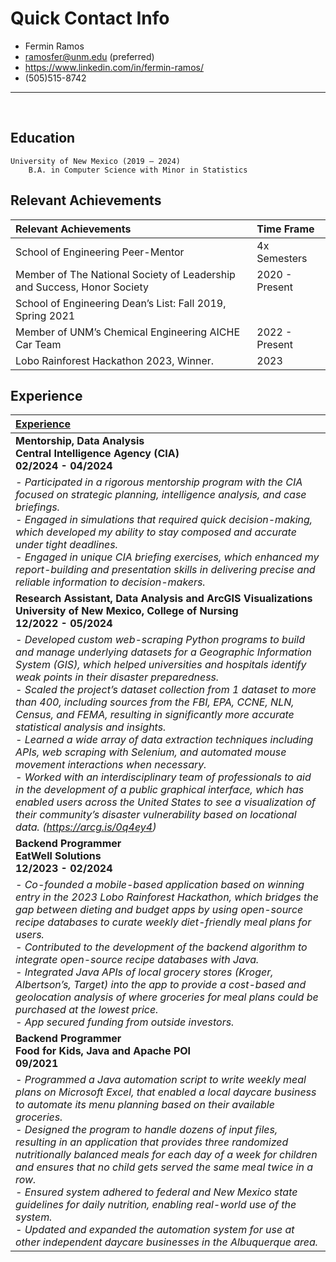 # Quick Contact Info
* Fermin Ramos
* ramosfer@unm.edu (preferred)
* https://www.linkedin.com/in/fermin-ramos/
* (505)515-8742
---
<br>

## Education
    University of New Mexico (2019 – 2024)
        B.A. in Computer Science with Minor in Statistics


## Relevant Achievements
| Relevant Achievements                                                   | Time Frame     |
|:------------------------------------------------------------------------|:---------------|
| School of Engineering Peer-Mentor                                       | 4x Semesters   |
| Member of The National Society of Leadership and Success, Honor Society | 2020 - Present |
| School of Engineering Dean’s List: Fall 2019, Spring 2021               |                |
| Member of UNM’s Chemical Engineering AICHE Car Team                     | 2022 - Present |
| Lobo Rainforest Hackathon 2023, Winner.                                 | 2023           |


## Experience
| <b><u> Experience                                                                                                                                                                                                                                                                                                                                                                                                                                                                                                                                                                                                                                                                                                                                                                                                                                                                                                                 |
|:----------------------------------------------------------------------------------------------------------------------------------------------------------------------------------------------------------------------------------------------------------------------------------------------------------------------------------------------------------------------------------------------------------------------------------------------------------------------------------------------------------------------------------------------------------------------------------------------------------------------------------------------------------------------------------------------------------------------------------------------------------------------------------------------------------------------------------------------------------------------------------------------------------------------------------|
| <b> Mentorship, Data Analysis <br> Central Intelligence Agency (CIA) <br> 02/2024 - 04/2024                                                                                                                                                                                                                                                                                                                                                                                                                                                                                                                                                                                                                                                                                                                                                                                                                                       |                                                                                                                                                                                                                                                                                                                                                                                                                                                                            |
| <i> - Participated in a rigorous mentorship program with the CIA focused on strategic planning, intelligence analysis, and case briefings. <br> - Engaged in simulations that required quick decision-making, which developed my ability to stay composed and accurate under tight deadlines. <br> - Engaged in unique CIA briefing exercises, which enhanced my report-building and presentation skills in delivering precise and reliable information to decision-makers.                                                                                                                                                                                                                                                                                                                                                                                                                                                       |
| <b> Research Assistant, Data Analysis and ArcGIS Visualizations <br> University of New Mexico, College of Nursing <br> 12/2022 - 05/2024                                                                                                                                                                                                                                                                                                                                                                                                                                                                                                                                                                                                                                                                                                                                                                                          |
| <i> - Developed custom web-scraping Python programs to build and manage underlying datasets for a Geographic Information System (GIS), which helped universities and hospitals identify weak points in their disaster preparedness. <br> - Scaled the project’s dataset collection from 1 dataset to more than 400, including sources from the FBI, EPA, CCNE, NLN, Census, and FEMA, resulting in significantly more accurate statistical analysis and insights. <br> - Learned a wide array of data extraction techniques including APIs, web scraping with Selenium, and automated mouse movement interactions when necessary. <br> - Worked with an interdisciplinary team of professionals to aid in the development of a public graphical interface, which has enabled users across the United States to see a visualization of their community’s disaster vulnerability based on locational data. (https://arcg.is/0q4ey4) |
| <b> Backend Programmer <br> EatWell Solutions <br> 12/2023 - 02/2024                                                                                                                                                                                                                                                                                                                                                                                                                                                                                                                                                                                                                                                                                                                                                                                                                                                              |
| <i> - Co-founded a mobile-based application based on winning entry in the 2023 Lobo Rainforest Hackathon, which bridges the gap between dieting and budget apps by using open-source recipe databases to curate weekly diet-friendly meal plans for users. <br> - Contributed to the development of the backend algorithm to integrate open-source recipe databases with Java. <br> - Integrated Java APIs of local grocery stores (Kroger, Albertson’s, Target) into the app to provide a cost-based and geolocation analysis of where groceries for meal plans could be purchased at the lowest price. <br> - App secured funding from outside investors.                                                                                                                                                                                                                                                                       |
| <b> Backend Programmer <br> Food for Kids, Java and Apache POI <br> 09/2021                                                                                                                                                                                                                                                                                                                                                                                                                                                                                                                                                                                                                                                                                                                                                                                                                                                       |
| <i> - Programmed a Java automation script to write weekly meal plans on Microsoft Excel, that enabled a local daycare business to automate its menu planning based on their available groceries. <br> - Designed the program to handle dozens of input files, resulting in an application that provides three randomized nutritionally balanced meals for each day of a week for children and ensures that no child gets served the same meal twice in a row. <br> - Ensured system adhered to federal and New Mexico state guidelines for daily nutrition, enabling real-world use of the system. <br> - Updated and expanded the automation system for use at other independent daycare businesses in the Albuquerque area.                                                                                                                                                                                                     |



<!---
FerminRamos/FerminRamos is a ✨ special ✨ repository because its `README.md` (this file) appears on your GitHub profile.
You can click the Preview link to take a look at your changes.
--->
